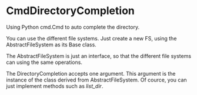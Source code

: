 CmdDirectoryCompletion
======================

Using Python cmd.Cmd to auto complete the directory.

You can use the different file systems. Just create a
new FS, using the AbstractFileSystem as its Base class.

The AbstractFileSystem is just an interface, so that
the different file systems can using the same operations.

The DirectoryCompletion accepts one argument. 
This argument is the instance of the class derived from
AbstractFileSystem. Of cource, you can just implement
methods such as *list_dir*.
